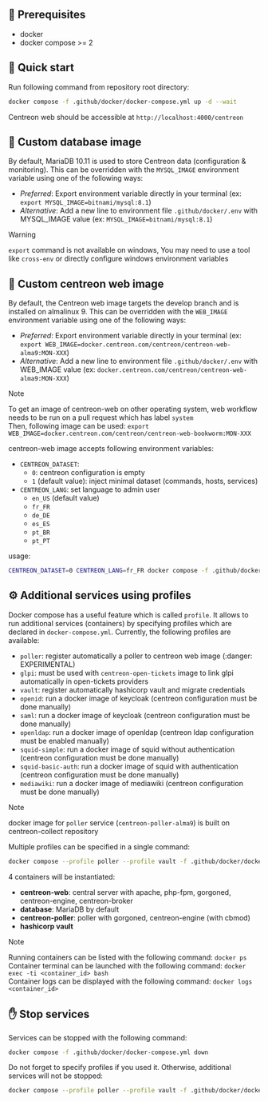 ## :memo: Prerequisites

* docker
* docker compose >= 2

## :rocket: Quick start

Run following command from repository root directory:

```bash
docker compose -f .github/docker/docker-compose.yml up -d --wait
```

Centreon web should be accessible at `http://localhost:4000/centreon`

## :toolbox: Custom database image

By default, MariaDB 10.11 is used to store Centreon data (configuration & monitoring).
This can be overridden with the `MYSQL_IMAGE` environment variable using one of the following ways:
* *Preferred*: Export environment variable directly in your terminal (ex: `export MYSQL_IMAGE=bitnami/mysql:8.1`)
* *Alternative*: Add a new line to environment file `.github/docker/.env` with MYSQL_IMAGE value (ex: `MYSQL_IMAGE=bitnami/mysql:8.1`)

> [!WARNING]
> `export` command is not available on windows, You may need to use a tool like `cross-env` or directly configure windows environment variables

## :toolbox: Custom centreon web image

By default, the Centreon web image targets the develop branch and is installed on almalinux 9.
This can be overridden with the `WEB_IMAGE` environment variable using one of the following ways:
* *Preferred*: Export environment variable directly in your terminal (ex: `export WEB_IMAGE=docker.centreon.com/centreon/centreon-web-alma9:MON-XXX`)
* *Alternative*: Add a new line to environment file `.github/docker/.env` with WEB_IMAGE value (ex: `docker.centreon.com/centreon/centreon-web-alma9:MON-XXX`)

> [!NOTE]
> To get an image of centreon-web on other operating system, web workflow needs to be run on a pull request which has label `system`<br/>
> Then, following image can be used: `export WEB_IMAGE=docker.centreon.com/centreon/centreon-web-bookworm:MON-XXX`

centreon-web image accepts following environment variables:
* `CENTREON_DATASET`:
  * `0`: centreon configuration is empty
  * `1` (default value): inject minimal dataset (commands, hosts, services)
* `CENTREON_LANG`: set language to admin user
  * `en_US` (default value)
  * `fr_FR`
  * `de_DE`
  * `es_ES`
  * `pt_BR`
  * `pt_PT`

usage:
```bash
CENTREON_DATASET=0 CENTREON_LANG=fr_FR docker compose -f .github/docker/docker-compose.yml up -d --wait
```

## :gear: Additional services using profiles

Docker compose has a useful feature which is called `profile`.
It allows to run additional services (containers) by specifying profiles which are declared in `docker-compose.yml`.
Currently, the following profiles are available:
* `poller`: register automatically a poller to centreon web image (:danger: EXPERIMENTAL)
* `glpi`: must be used with `centreon-open-tickets` image to link glpi automatically in open-tickets providers
* `vault`: register automatically hashicorp vault and migrate credentials
* `openid`: run a docker image of keycloak (centreon configuration must be done manually)
* `saml`: run a docker image of keycloak (centreon configuration must be done manually)
* `openldap`: run a docker image of openldap (centreon ldap configuration must be enabled manually)
* `squid-simple`: run a docker image of squid without authentication (centreon configuration must be done manually)
* `squid-basic-auth`: run a docker image of squid with authentication (centreon configuration must be done manually)
* `mediawiki`: run a docker image of mediawiki (centreon configuration must be done manually)

> [!NOTE]
> docker image for `poller` service (`centreon-poller-alma9`) is built on centreon-collect repository<br/>

Multiple profiles can be specified in a single command:

```bash
docker compose --profile poller --profile vault -f .github/docker/docker-compose.yml up -d --wait
```

4 containers will be instantiated:
* **centreon-web**: central server with apache, php-fpm, gorgoned, centreon-engine, centreon-broker
* **database**: MariaDB by default
* **centreon-poller**: poller with gorgoned, centreon-engine (with cbmod)
* **hashicorp vault**

> [!NOTE]
> Running containers can be listed with the following command: `docker ps`<br/>
> Container terminal can be launched with the following command: `docker exec -ti <container_id> bash`<br/>
> Container logs can be displayed with the following command: `docker logs <container_id>`


## :hand: Stop services

Services can be stopped with the following command:

```bash
docker compose -f .github/docker/docker-compose.yml down
```

Do not forget to specify profiles if you used it. Otherwise, additional services will not be stopped:

```bash
docker compose --profile poller --profile vault -f .github/docker/docker-compose.yml down
```

